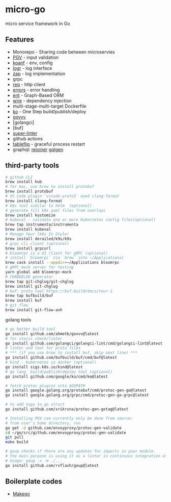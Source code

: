 # micro-go

micro service framework in Go

## Features

* Monorepo - Sharing code between microservies
* [PGV](https://github.com/envoyproxy/protoc-gen-validate) - input validation
* [koanf](https://github.com/knadh/koanf) - env, config
* [logr](https://github.com/go-logr/logr) - log interface
* [zap](https://github.com/uber-go/zap) - log implementation
* grpc
* [req](https://github.com/imroc/req) - http client
* [errors](https://github.com/cockroachdb/errors) - error handling
* [ent](https://entgo.io/) - Graph-Based ORM
* [wire](https://github.com/google/wire) - dependency injection
* multi-stage-multi-target Dockerfile
* [ko](https://github.com/google/ko) - One Step build/publish/deploy
* [govvv](https://github.com/ahmetb/govvv)
* [golangci]
* [buf]
* [super-linter](https://github.com/github/super-linter)
* github actions
* [tableflip](https://github.com/cloudflare/tableflip) - graceful process restart
* graphql: [rejoiner](https://github.com/google/rejoiner) [gqlgen](https://gqlgen.com/)

## third-party tools

```sh
# github CLI
brew install hub
# for mac, use brew to install protobuf
brew install protobuf
# VS Code plugin `vscode-proto3` need clang-format
brew install clang-format
# k8s tool similar to helm  (optional)
# generate fill k8s yaml files from overlays
brew install kustomize
# kubeval - validate one or more Kubernetes config files(optional)
brew tap instrumenta/instrumenta
brew install kubeval
# Manage Your lk8s In Style!
brew install derailed/k9s/k9s
# grpc cli client (optional)
brew install grpcurl
# bloomrpc is a UI client for gRPC (optional)
# install `bloomrpc` via `brew` into ~/Applications)
brew cask install --appdir=~/Applications bloomrpc
# gRPC mock server for testing
yarn global add bloomrpc-mock
# CHANGELOG generator
brew tap git-chglog/git-chglog
brew install git-chglog
# buf: proto tool https://buf.build/docs/tour-1
brew tap bufbuild/buf
brew install buf
# git flow
brew install git-flow-avh
```

golang tools

```sh
# go better build tool
go install github.com/ahmetb/govvv@latest
# for static check/linter
go install github.com/golangci/golangci-lint/cmd/golangci-lint@latest
# linter and tool for proto files
# *** (if you use brew to install buf, skip next line) ***
go install github.com/bufbuild/buf/cmd/buf@latest
# kind - kubernetes in docker (optional)
go install sigs.k8s.io/kind@latest
# go lang  build/publish/deploy tool (optional)
go install github.com/google/ko/cmd/ko@latest

# fetch protoc plugins into $GOPATH
go install google.golang.org/protobuf/cmd/protoc-gen-go@latest
go install google.golang.org/grpc/cmd/protoc-gen-go-grpc@latest

# to add tags to go struct
go install github.com/srikrsna/protoc-gen-gotag@latest

# Installing PGV can currently only be done from source: 
# from user's home directory, run
go get -d github.com/envoyproxy/protoc-gen-validate
cd ~/go/src/github.com/envoyproxy/protoc-gen-validate
git pull
make build

# goup checks if there are any updates for imports in your module.
# the main purpose is using it as a linter in continuous integration or in development process.
# Usage: goup -v -m ./...
go install github.com/rvflash/goup@latest
```

## Boilerplate codes

* [Makego](https://github.com/bufbuild/makego)
